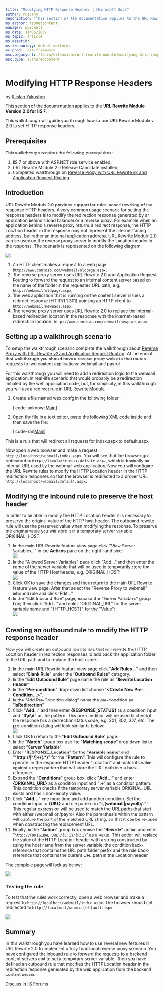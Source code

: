 ```yaml
---
title: "Modifying HTTP Response Headers | Microsoft Docs"
author: ruslany
description: "This section of the documentation applies to the URL Rewrite Module Version 2.0 for IIS 7 . This walkthrough will guide you through how to use URL Rewrite Mo..."
ms.author: aspnetcontent
manager: wpickett
ms.date: 11/06/2009
ms.topic: article
ms.assetid: 
ms.technology: dotnet-webforms
ms.prod: .net-framework
msc.legacyurl: /learn/extensions/url-rewrite-module/modifying-http-response-headers
msc.type: authoredcontent
---
```

Modifying HTTP Response Headers
====================
by [Ruslan Yakushev](https://github.com/ruslany)

This section of the documentation applies to the **URL Rewrite Module Version 2.0 for IIS 7**.

This walkthrough will guide you through how to use URL Rewrite Module v 2.0 to set HTTP response headers.

## Prerequisites

This walkthrough requires the following prerequisites:

1. IIS 7 or above with ASP.NET role service enabled;
2. URL Rewrite Module 2.0 Release Candidate installed;
3. Completed walkthrough on [Reverse Proxy with URL Rewrite v2 and Application Request Routing](reverse-proxy-with-url-rewrite-v2-and-application-request-routing.md).

## Introduction

URL Rewrite Module 2.0 provides support for rules-based rewriting of the response HTTP headers. A very common usage scenario for setting the response headers is to modify the redirection response generated by an application behind a load balancer or a reverse proxy. For example when an application behind a reverse proxy returns a redirect response, the HTTP Location header in the response may not represent the internet-facing address, but rather an internal application address. URL Rewrite Module 2.0 can be used on the reverse proxy server to modify the Location header in the response. The scenario is represented on the following diagram:

[![](modifying-http-response-headers/_static/image2.png)](modifying-http-response-headers/_static/image1.png)

1. An HTTP client makes a request to a web page `http://www.contoso.com/webmail/oldpage.aspx`.
2. The reverse proxy server uses URL Rewrite 2.0 and Application Request Routing to forward the request to an internal content server based on the name of the folder in the requested URL path, e.g. `http://webmail/oldpage.aspx`;
3. The web application that is running on the content server issues a redirect response (HTTP/1.1 301) pointing an HTTP client to `http://webmail/newpage.aspx`;
4. The reverse proxy server uses URL Rewrite 2.0 to replace the internal-based redirection location in the response with the internet-based redirection location: `http://www.contoso.com/webmail/newpage.aspx`.

## Setting up a walkthrough scenario

To setup the walkthrough scenario complete the walkthrough about [Reverse Proxy with URL Rewrite v2 and Application Request Routing](reverse-proxy-with-url-rewrite-v2-and-application-request-routing.md). At the end of that walkthrough you should have a reverse proxy web site that routes requests to two content applications: webmail and payroll.

For this walkthrough you will need to add a redirection logic to the webmail application. In real-life scenario that would probably be a redirection initiated by the web application code, but, for simplicity, in this walkthrough you will use a redirect rule in URL Rewrite Module.

1. Create a file named web.confg in the following folder:  

    [!code-unknown[Main](modifying-http-response-headers/samples/sample-127345-1.unknown)]
2. Open the file in a text editor, paste the following XML code inside and then save the file:  

    [!code-xml[Main](modifying-http-response-headers/samples/sample2.xml)]

 This is a rule that will redirect all requests for index.aspx to default.aspx.

Now open a web browser and make a request `http://localhost/webmail/index.aspx`. You will see that the browser got redirected to `http://localhost:8081/default.aspx`, which is basically an internal URL used by the webmail web application. Now you will configure the URL Rewrite rules to modify the HTTP Location header in the HTTP redirection responses so that the browser is redirected to a proper URL: `http://localhost/webmail/default.aspx`.

## Modifying the inbound rule to preserve the host header

In order to be able to modify the HTTP Location header it is necessary to preserve the original value of the HTTP host header. The outbound rewrite rule will use the preserved value when modifying the response. To preserve the original value you will store it in a temporary server variable ORIGINAL\_HOST.

1. In the main URL Rewrite feature view page click "View Server Variables..." in the **Actions** pane on the right hand side:  
    [![](modifying-http-response-headers/_static/image4.png)](modifying-http-response-headers/_static/image3.png)
2. In the "Allowed Server Variables" page click "Add..." and then enter the name of the server variable that will be used to temporarily store the value of the HTTP Host header, e.g. ORIGINAL\_HOST:  
     [![](modifying-http-response-headers/_static/image6.png)](modifying-http-response-headers/_static/image5.png)
3. Click OK to save the changes and then return to the main URL Rewrite feature view page. After that select the "Reverse Proxy to webmail" inbound rule and click "Edit..."
4. In the "Edit Inbound Rule" page, expand the "Server Variables" group box; then click "Add..." and enter "ORIGINAL\_URL" for the server variable name and "{HTTP\_HOST}" for the "Value":  
     [![](modifying-http-response-headers/_static/image8.png)](modifying-http-response-headers/_static/image7.png)

## Creating an outbound rule to modify the HTTP response header

Now you will create an outbound rewrite rule that will rewrite the HTTP Location header in redirection responses to add back the application folder to the URL path and to replace the host name.

1. In the main URL Rewrite feature view page click "**Add Rules...**" and then select "**Blank Rule**" under the "**Outbound Rules**" category.
2. In the "**Edit Outbound Rule**" page name the rule as "**Rewrite Location Header**".
3. In the "**Pre-condition**" drop-down list choose "**&lt;Create New Pre-Condition...&gt;**".
4. In the "Add Pre-Condition dialog" name the pre-condition as "**IsRedirection**"
5. Click "**Add**..." and then enter **{RESPONSE\_STATUS}** as a condition input and "**3\d\d**" as the pattern. This pre-condition will be used to check if the response has a redirection status code, e.g. 301, 302, 307, etc. The pre-condition dialog will look similar to below:  
    [![](modifying-http-response-headers/_static/image10.png)](modifying-http-response-headers/_static/image9.png)
6. Click OK to return to the "**Edit Outbound Rule**" page.
7. In the "**Match**" group box use the "**Matching scope**" drop down list to select "**Server Variable**".
8. Enter "**RESPONSE\_Location**" for the "**Variable name**" and "**^http://[^/]+/(.\*)**" for the "**Pattern**". This will configure the rule to operate on the response HTTP header "Location" and match its value against a regex pattern that will store the URL path into a back-reference.
9. Expand the "**Conditions**" group box, click "**Add...**" and enter **{ORIGINAL\_URL}** as a condition input and "**.+**" as a condition pattern. This condition checks if the temporary server variable ORIGINAL\_URL exists and has a non-empty value.
10. Click "**Add...**" one more time and add another condition. Set the condition input to **{URL}** and the pattern to "**^/(webmail|payroll)/.\***". This regular expression will be used to match the URL paths that start with either /webmail or /payrol. Also the parenthesis within the pattern will capture the part of the matched URL string, so that it can be re-used when constructing the replacement URL.
11. Finally, in the "**Action**" group box choose the "**Rewrite**" action and enter "`http://{ORIGINAL_URL}/{C:1}/{R:1}`" as a value. This action will replace the value of the HTTP Location header with a string constructed by using the host name from the server variable, the condition back-reference that contains the URL path folder prefix and the rule back-reference that contains the current URL path in the Location header.

The complete page will look as below:

[![](modifying-http-response-headers/_static/image12.png)](modifying-http-response-headers/_static/image11.png)

### Testing the rule

To test that the rules work correctly, open a web browser and make a request to `http://localhost/webmail/index.aspx`. The browser should get redirected to `http://localhost/webmail/default.aspx`:

[![](modifying-http-response-headers/_static/image14.png)](modifying-http-response-headers/_static/image13.png)

## Summary

In this walkthrough you have learned how to use several new features in URL Rewrite 2.0 to implement a fully functional reverse proxy scenario. You have configured the inbound rule to forward the requests to a backend content servers and to set a temporary server variable. Then you have defined an outbound rule that modifies the HTTP Location header in the redirection response generated by the web application from the backend content server.
  
  
[Discuss in IIS Forums](https://forums.iis.net/1152.aspx)